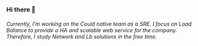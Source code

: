 ### Hi there 👋
###### Currently, I'm working on the Could native team as a SRE. I focus on Load Balance to provide a HA and scalable web service for the company. Therefore, I study Network and Lb solutions in the free time.

<!--
**changsongl/changsongl** is a ✨ _special_ ✨ repository because its `README.md` (this file) appears on your GitHub profile.

Here are some ideas to get you started:

- 🔭 I’m currently working on ...
- 🌱 I’m currently learning ...
- 👯 I’m looking to collaborate on ...
- 🤔 I’m looking for help with ...
- 💬 Ask me about ...
- 📫 How to reach me: ...
- 😄 Pronouns: ...
- ⚡ Fun fact: ...
-->
